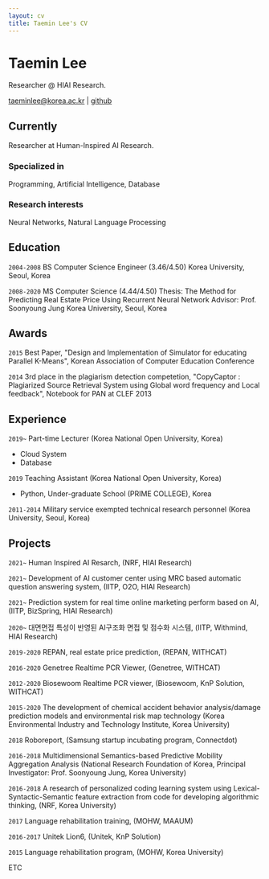 ```yaml
---
layout: cv
title: Taemin Lee's CV
---
```

# Taemin Lee
Researcher @ HIAI Research.

<div id="webaddress">
<a href="taeminlee@korea.ac.kr">taeminlee@korea.ac.kr</a>
| <a href="http://github.com/taeminlee">github</a>
</div>


## Currently

Researcher at Human-Inspired AI Research.

### Specialized in

Programming, Artificial Intelligence, Database

### Research interests

Neural Networks, Natural Language Processing

## Education

`2004-2008`
BS Computer Science Engineer (3.46/4.50)
Korea University, Seoul, Korea

`2008-2020`
MS Computer Science (4.44/4.50)
Thesis: The Method for Predicting Real Estate Price Using Recurrent Neural Network
Advisor: Prof. Soonyoung Jung
Korea University, Seoul, Korea

## Awards

`2015`
Best Paper, "Design and Implementation of Simulator for educating Parallel K-Means", Korean Association of Computer Education Conference

`2014`
3rd place in the plagiarism detection competetion, "CopyCaptor : Plagiarized Source Retrieval System using Global word frequency and Local feedback", Notebook for PAN at CLEF 2013


## Experience

`2019~`
Part-time Lecturer (Korea National Open University, Korea)
- Cloud System
- Database

`2019`
Teaching Assistant (Korea National Open University, Korea)
- Python, Under-graduate School (PRIME COLLEGE), Korea

`2011-2014`
Military service exempted technical research personnel (Korea University, Seoul, Korea)


## Projects

`2021~`
Human Inspired AI Resarch, (NRF, HIAI Research)

`2021~`
Development of AI customer center using MRC based automatic question answering system, (IITP, O2O, HIAI Research)

`2021~`
Prediction system for real time online marketing perform based on AI, (IITP, BizSpring, HIAI Research)

`2020~`
대면면접 특성이 반영된 AI구조화 면접 및 점수화 시스템, (IITP, Withmind, HIAI Research)

`2019-2020`
REPAN, real estate price prediction, (REPAN, WITHCAT)

`2016-2020`
Genetree Realtime PCR Viewer, (Genetree, WITHCAT)

`2012-2020`
Biosewoom Realtime PCR viewer, (Biosewoom, KnP Solution, WITHCAT)

`2015-2020`
The development of chemical accident behavior analysis/damage prediction models and environmental risk map technology (Korea Environmental Industry and Technology Institute, Korea University)

`2018`
Roboreport, (Samsung startup incubating program, Connectdot)

`2016-2018`
Multidimensional Semantics-based Predictive Mobility Aggregation Analysis (National Research Foundation of Korea, Principal Investigator: Prof. Soonyoung Jung, Korea University)

`2016-2018`
A research of personalized coding learning system using Lexical-Syntactic-Semantic feature extraction from code for developing algorithmic thinking, (NRF, Korea University)

`2017`
Language rehabilitation training, (MOHW, MAAUM)

`2016-2017`
Unitek Lion6, (Unitek, KnP Solution)

`2015`
Language rehabilitation program, (MOHW, Korea University)

ETC

<!-- ### Footer

Last updated: 2021 -->


